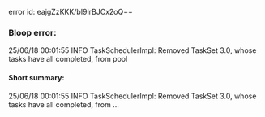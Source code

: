 error id: eajgZzKKK/bI9lrBJCx2oQ==
### Bloop error:

25/06/18 00:01:55 INFO TaskSchedulerImpl: Removed TaskSet 3.0, whose tasks have all completed, from pool
#### Short summary: 

25/06/18 00:01:55 INFO TaskSchedulerImpl: Removed TaskSet 3.0, whose tasks have all completed, from ...